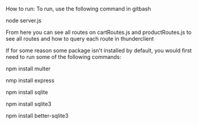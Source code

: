 How to run:
To run, use the following command in gitbash



node server.js

From here you can see all routes on cartRoutes.js and productRoutes.js to see all routes and how to query each route in thunderclient


If for some reason some package isn't installed by default, you would first need to run some of the following commands:




npm install multer




nmp install express




npm install sqlite



npm install sqlite3




npm install better-sqlite3
